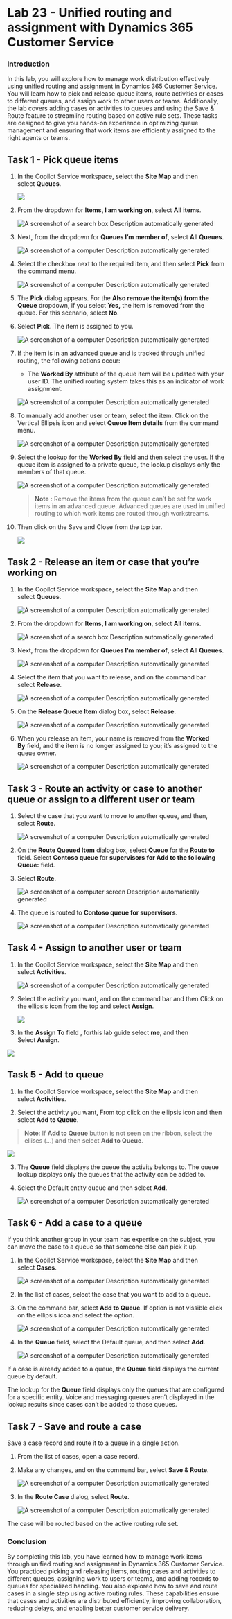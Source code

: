 # Lab 23 - Unified routing and assignment with Dynamics 365 Customer Service

### Introduction

In this lab, you will explore how to manage work distribution
effectively using unified routing and assignment in Dynamics 365
Customer Service. You will learn how to pick and release queue items,
route activities or cases to different queues, and assign work to other
users or teams. Additionally, the lab covers adding cases or activities
to queues and using the Save & Route feature to streamline routing based
on active rule sets. These tasks are designed to give you hands-on
experience in optimizing queue management and ensuring that work items
are efficiently assigned to the right agents or teams.

## Task 1 - Pick queue items

1.  In the Copilot Service workspace, select the **Site Map** and then
    select **Queues**.

    ![](./media/image1.png)

2.  From the dropdown for **Items, I am working on**, select **All
    items**.

    ![A screenshot of a search box Description automatically
  generated](./media/image2.png)

3.  Next, from the dropdown for **Queues I’m member of**, select **All
    Queues**.

    ![A screenshot of a computer Description automatically
  generated](./media/image3.png)

4.  Select the checkbox next to the required item, and then
    select **Pick** from the command menu.

    ![A screenshot of a computer Description automatically
  generated](./media/image4.png)

5.  The **Pick** dialog appears. For the **Also remove the item(s) from
    the Queue** dropdown, if you select **Yes,** the item is removed
    from the queue. For this scenario, select **No**.

6.  Select **Pick**. The item is assigned to you.

    ![A screenshot of a computer Description automatically
  generated](./media/image5.png)

7.  If the item is in an advanced queue and is tracked through unified
    routing, the following actions occur:

    - The **Worked By** attribute of the queue item will be updated with
      your user ID. The unified routing system takes this as an
      indicator of work assignment.

    ![A screenshot of a computer Description automatically
  generated](./media/image6.png)

8.  To manually add another user or team, select the item. Click on the
    Vertical Ellipsis icon and select **Queue Item details** from the
    command menu.

    ![A screenshot of a computer Description automatically
  generated](./media/image7.png)

9.  Select the lookup for the **Worked By** field and then select the
    user. If the queue item is assigned to a private queue, the lookup
    displays only the members of that queue. 

    ![A screenshot of a computer Description automatically
  generated](./media/image8.png)

    > **Note** : Remove the items from the queue can’t be set for work items
  in an advanced queue. Advanced queues are used in unified routing to
  which work items are routed through workstreams.

10. Then click on the Save and Close from the top bar.

    ![](./media/image9.png)

## Task 2 - Release an item or case that you’re working on

1.  In the Copilot Service workspace, select the **Site Map** and then
    select **Queues**.

    ![A screenshot of a computer Description automatically
  generated](./media/image10.png)

2.  From the dropdown for **Items, I am working on**, select **All
    items**.

    ![A screenshot of a search box Description automatically
  generated](./media/image2.png)

3.  Next, from the dropdown for **Queues I’m member of**, select **All
    Queues**.

    ![A screenshot of a computer Description automatically
  generated](./media/image3.png)

4.  Select the item that you want to release, and on the command bar
    select **Release**.

    ![A screenshot of a computer Description automatically
  generated](./media/image11.png)

5.  On the **Release Queue Item** dialog box, select **Release**.

    ![A screenshot of a computer Description automatically
  generated](./media/image12.png)

6.  When you release an item, your name is removed from the **Worked
    By** field, and the item is no longer assigned to you; it’s assigned
    to the queue owner.

    ![A screenshot of a computer Description automatically
  generated](./media/image13.png)

## Task 3 - Route an activity or case to another queue or assign to a different user or team

1.  Select the case that you want to move to another queue, and then,
    select **Route**.

    ![A screenshot of a computer Description automatically
  generated](./media/image14.png)

2.  On the **Route Queued Item** dialog box, select **Queue** for the
    **Route to** field. Select **Contoso queue** for **supervisors**
    **for Add to the following Queue:** field.

3.  Select **Route**.
    
    ![A screenshot of a computer screen Description automatically
  generated](./media/image15.png)

4.  The queue is routed to **Contoso queue for supervisors**.

    ![A screenshot of a computer Description automatically
  generated](./media/image16.png)

## Task 4 - Assign to another user or team

1.  In the Copilot Service workspace, select the **Site Map** and then
    select **Activities**.

    ![A screenshot of a computer Description automatically
  generated](./media/image17.png)

2.  Select the activity you want, and on the command bar and then Click
    on the ellipsis icon from the top and select **Assign**.

    ![](./media/image18.png)

3.  In the **Assign To** field , forthis lab guide select **me**, and then Select **Assign**.

  ![](./media/imagea.png)

## Task 5 - Add to queue

1.  In the Copilot Service workspace, select the **Site Map** and then
    select **Activities**.

2.  Select the activity you want, From top click on the ellipsis icon
    and then select **Add to Queue**.

  > **Note**: If **Add to Queue** button is not seen on the ribbon, select
  the ellises (…) and then select **Add to Queue**.

  ![](./media/image20.png)

3.  The **Queue** field displays the queue the activity belongs to. The
    queue lookup displays only the queues that the activity can be added
    to.

4.  Select the Default entity queue and then
    select **Add**.

    ![A screenshot of a computer Description automatically
  generated](./media/image21.png)

## Task 6 - Add a case to a queue

If you think another group in your team has expertise on the subject,
you can move the case to a queue so that someone else can pick it up.

1.  In the Copilot Service workspace, select the **Site Map** and then
    select **Cases**.

    ![A screenshot of a computer Description automatically
  generated](./media/image22.png)

2.  In the list of cases, select the case that you want to add to a
    queue.

3.  On the command bar, select **Add to Queue**. If option is not vissible click on the ellipsis icoa and select the option.

    ![A screenshot of a computer Description automatically
  generated](./media/image23.png)

4.  In the **Queue** field, select the Default queue, and then select **Add**.

    ![A screenshot of a computer Description automatically
  generated](./media/image24.png)

If a case is already added to a queue, the **Queue** field displays the
current queue by default.

The lookup for the **Queue** field displays only the queues that are
configured for a specific entity. Voice and messaging queues aren’t
displayed in the lookup results since cases can’t be added to those
queues.

## Task 7 - Save and route a case

Save a case record and route it to a queue in a single action.

1.  From the list of cases, open a case record.

2.  Make any changes, and on the command bar, select **Save & Route**.

    ![A screenshot of a computer Description automatically
  generated](./media/image25.png)

3.  In the **Route Case** dialog, select **Route**.

    ![A screenshot of a computer Description automatically
  generated](./media/image26.png)

The case will be routed based on the active routing rule set.

### Conclusion

By completing this lab, you have learned how to manage work items
through unified routing and assignment in Dynamics 365 Customer Service.
You practiced picking and releasing items, routing cases and activities
to different queues, assigning work to users or teams, and adding
records to queues for specialized handling. You also explored how to
save and route cases in a single step using active routing rules. These
capabilities ensure that cases and activities are distributed
efficiently, improving collaboration, reducing delays, and enabling
better customer service delivery.
